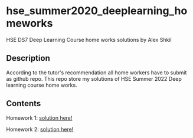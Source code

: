 # hse_summer2020_deeplearning_homeworks
HSE DS7 Deep Learning Course home works solutions by Alex Shkil

## Description
According to the tutor's recommendation all home workers have to submit as github repo. This repo store my solutions of HSE Summer 2022 Deep learning course home works.

## Contents
Homework 1: [solution here!](hw_1/sem1_my_first_neural_network_ShkilAA.ipynb)

Homework 2: [solution here!](hw_2/shkilaa_hw2.ipynb)
